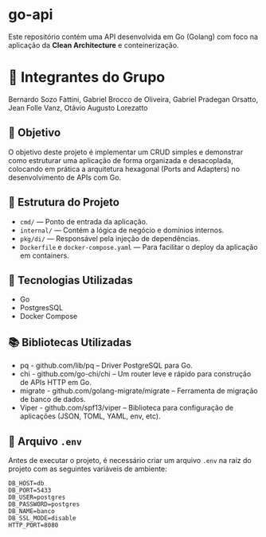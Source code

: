 # go-api

Este repositório contém uma API desenvolvida em Go (Golang) com foco na aplicação da **Clean Architecture** e conteinerização.

# 👤 Integrantes do Grupo

Bernardo Sozo Fattini, Gabriel Brocco de Oliveira, Gabriel Pradegan Orsatto, Jean Folle Vanz, Otávio Augusto Lorezatto

## 📌 Objetivo

O objetivo deste projeto é implementar um CRUD simples e demonstrar como estruturar uma aplicação de forma organizada e desacoplada, colocando em prática a arquitetura hexagonal (Ports and Adapters) no desenvolvimento de APIs com Go.

## 📁 Estrutura do Projeto

- `cmd/` — Ponto de entrada da aplicação.
- `internal/` — Contém a lógica de negócio e domínios internos.
- `pkg/di/` — Responsável pela injeção de dependências.
- `Dockerfile` e `docker-compose.yaml` — Para facilitar o deploy da aplicação em containers.

## 🚀 Tecnologias Utilizadas

- Go
- PostgresSQL
- Docker Compose

## 📚 Bibliotecas Utilizadas

- pq - github.com/lib/pq – Driver PostgreSQL para Go.
- chi - github.com/go-chi/chi – Um router leve e rápido para construção de APIs HTTP em Go.
- migrate - github.com/golang-migrate/migrate – Ferramenta de migração de banco de dados.
- Viper - github.com/spf13/viper – Biblioteca para configuração de aplicações (JSON, TOML, YAML, env, etc).

## 📝 Arquivo `.env`

Antes de executar o projeto, é necessário criar um arquivo `.env` na raiz do projeto com as seguintes variáveis de ambiente:

```env
DB_HOST=db
DB_PORT=5433
DB_USER=postgres
DB_PASSWORD=postgres
DB_NAME=banco
DB_SSL_MODE=disable
HTTP_PORT=8080
